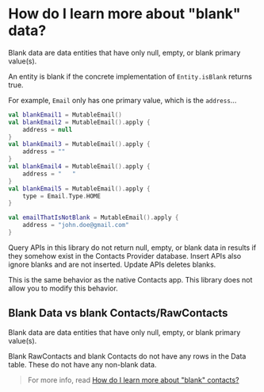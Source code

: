 # How do I learn more about "blank" data?

Blank data are data entities that have only null, empty, or blank primary value(s). 

An entity is blank if the concrete implementation of `Entity.isBlank` returns true.

For example, `Email` only has one primary value, which is the `address`...

```kotlin
val blankEmail1 = MutableEmail()
val blankEmail2 = MutableEmail().apply {
    address = null
}
val blankEmail3 = MutableEmail().apply {
    address = ""
}
val blankEmail4 = MutableEmail().apply {
    address = "   "
}
val blankEmail5 = MutableEmail().apply {
    type = Email.Type.HOME
}

val emailThatIsNotBlank = MutableEmail().apply {
    address = "john.doe@gmail.com"
}
```

Query APIs in this library do not return null, empty, or blank data in results if they somehow 
exist in the Contacts Provider database. Insert APIs also ignore blanks and are not inserted.
Update APIs deletes blanks.

This is the same behavior as the native Contacts app. This library does not allow you to modify this
behavior.

## Blank Data vs blank Contacts/RawContacts

Blank data are data entities that have only null, empty, or blank primary value(s).

Blank RawContacts and blank Contacts do not have any rows in the Data table. These do not have any 
non-blank data.

> For more info, read [How do I learn more about "blank" contacts?](/howto/howto-learn-more-about-blank-contacts.md)